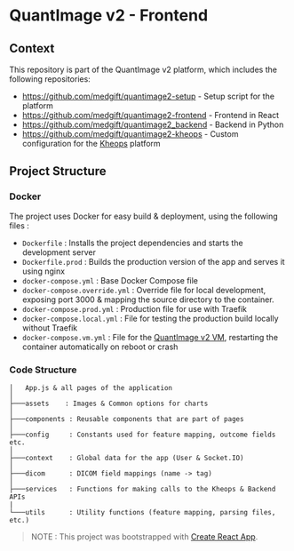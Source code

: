 # QuantImage v2 - Frontend

## Context

This repository is part of the QuantImage v2 platform, which includes the following repositories:

- https://github.com/medgift/quantimage2-setup - Setup script for the platform
- https://github.com/medgift/quantimage2-frontend - Frontend in React
- https://github.com/medgift/quantimage2_backend - Backend in Python
- https://github.com/medgift/quantimage2-kheops - Custom configuration for the [Kheops](https://kheops.online) platform

## Project Structure

### Docker

The project uses Docker for easy build & deployment, using the following files :

- `Dockerfile` : Installs the project dependencies and starts the development server
- `Dockerfile.prod` : Builds the production version of the app and serves it using nginx
- `docker-compose.yml` : Base Docker Compose file
- `docker-compose.override.yml` : Override file for local development, exposing port 3000 & mapping the source directory to the container.
- `docker-compose.prod.yml` : Production file for use with Traefik
- `docker-compose.local.yml` : File for testing the production build locally without Traefik
- `docker-compose.vm.yml` : File for the [QuantImage v2 VM](https://medgift.github.io/quantimage-v2-info/#getting-started), restarting the container automatically on reboot or crash

### Code Structure

```
│   App.js & all pages of the application
│
├───assets    : Images & Common options for charts
│
├───components : Reusable components that are part of pages
│
├───config     : Constants used for feature mapping, outcome fields etc.
│
├───context    : Global data for the app (User & Socket.IO)
│
├───dicom      : DICOM field mappings (name -> tag)
│
├───services   : Functions for making calls to the Kheops & Backend APIs
|
└───utils      : Utility functions (feature mapping, parsing files, etc.)
```

> NOTE : This project was bootstrapped with [Create React App](https://github.com/facebook/create-react-app).